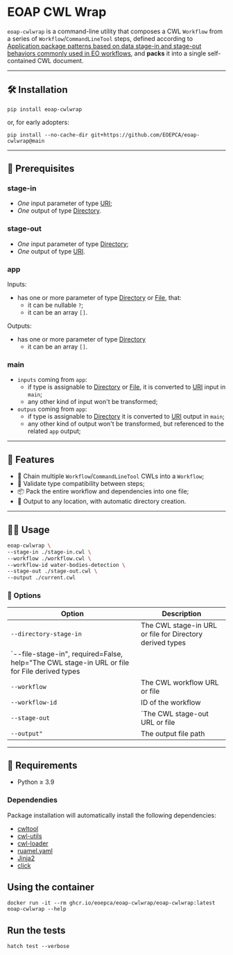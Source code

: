 # EOAP CWL Wrap

`eoap-cwlwrap` is a command-line utility that composes a CWL `Workflow` from a series of `Workflow`/`CommandLineTool` steps, defined according to [Application package patterns based on data stage-in and stage-out behaviors commonly used in EO workflows](https://github.com/eoap/application-package-patterns), and **packs** it into a single self-contained CWL document.

---

## 🛠 Installation

```
pip install eoap-cwlwrap
```

or, for early adopters:

```
pip install --no-cache-dir git+https://github.com/EOEPCA/eoap-cwlwrap@main
```

---

## 🧠 Prerequisites

### stage-in

- _One_ input parameter of type [URI](https://raw.githubusercontent.com/eoap/schemas/main/string_format.yaml);
- _One_ output of type [Directory](https://www.commonwl.org/v1.2/CommandLineTool.html#Directory).

### stage-out 

- _One_ input parameter of type [Directory](https://www.commonwl.org/v1.2/CommandLineTool.html#Directory);
- _One_ output of type [URI](https://raw.githubusercontent.com/eoap/schemas/main/string_format.yaml).

### app

Inputs:

- has one or more parameter of type [Directory](https://www.commonwl.org/v1.2/CommandLineTool.html#Directory) or [File](https://www.commonwl.org/v1.2/CommandLineTool.html#File), that:
    - it can be nullable `?`;
    - it can be an array `[]`.

Outputs:

- has one or more parameter of type [Directory](https://www.commonwl.org/v1.2/CommandLineTool.html#Directory)
    - it can be an array `[]`.

### main

- `inputs` coming from `app`:
    - if type is assignable to [Directory](https://www.commonwl.org/v1.2/CommandLineTool.html#Directory)  or [File](https://www.commonwl.org/v1.2/CommandLineTool.html#File), it is converted to [URI](https://raw.githubusercontent.com/eoap/schemas/main/string_format.yaml) input in `main`;
    - any other kind of input won't be transformed;
- `outpus` coming from `app`:
    - if type is assignable to [Directory](https://www.commonwl.org/v1.2/CommandLineTool.html#Directory) it is converted to [URI](https://raw.githubusercontent.com/eoap/schemas/main/string_format.yaml) output in `main`;
    - any other kind of output won't be transformed, but referenced to the related `app` output;

---

## 🚀 Features

- 🧱 Chain multiple `Workflow`/`CommandLineTool` CWLs into a `Workflow`;
- 🧪 Validate type compatibility between steps;
- 📦 Pack the entire workflow and dependencies into one file;
- 💾 Output to any location, with automatic directory creation.

---

## 🧑‍💻 Usage

```bash
eoap-cwlwrap \
--stage-in ./stage-in.cwl \
--workflow ./workflow.cwl \
--workflow-id water-bodies-detection \
--stage-out ./stage-out.cwl \
--output ./current.cwl
```

### 🔧 Options

| Option                                                                                       | Description                                              |
|----------------------------------------------------------------------------------------------|----------------------------------------------------------|
| `--directory-stage-in`                                                                       | The CWL stage-in URL or file for Directory derived types |
| `--file-stage-in", required=False, help="The CWL stage-in URL or file for File derived types |                                                          |
| `--workflow`                                                                                 | The CWL workflow URL or file                             |
| `--workflow-id`                                                                              | ID of the workflow                                       |
| `--stage-out`                                                                                | `The CWL stage-out URL or file                           |
| `--output"`                                                                                  | The output file path                                     |

---

## 🧠 Requirements

- Python ≥ 3.9

### Dependendies

Package installation will automatically install the following dependencies:

- [cwltool](https://cwltool.readthedocs.io/en/latest/)
- [cwl-utils](https://cwl-utils.readthedocs.io/en/latest/)
- [cwl-loader](https://terradue.github.io/cwl-loader/)
- [ruamel.yaml](https://yaml.dev/doc/ruamel.yaml/)
- [Jinja2](https://jinja.palletsprojects.com/en/stable/)
- [click](https://click.palletsprojects.com/en/stable/)

## Using the container

```
docker run -it --rm ghcr.io/eoepca/eoap-cwlwrap/eoap-cwlwrap:latest eoap-cwlwrap --help
```

## Run the tests

```
hatch test --verbose
```
